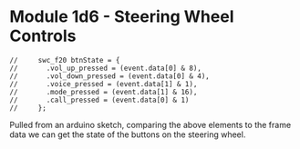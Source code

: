 # Module 1d6 - Steering Wheel Controls

```
//     swc_f20 btnState = {
//       .vol_up_pressed = (event.data[0] & 8),
//       .vol_down_pressed = (event.data[0] & 4),
//       .voice_pressed = (event.data[1] & 1),
//       .mode_pressed = (event.data[1] & 16),
//       .call_pressed = (event.data[0] & 1)
//     };
```

Pulled from an arduino sketch, comparing the above elements to the frame data we can get the state of the buttons on the steering wheel.